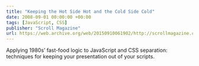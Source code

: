 ```yaml
---
title: "Keeping the Hot Side Hot and the Cold Side Cold"
date: 2008-09-01 00:00:00 +00:00
tags: [JavaScript, CSS]
publisher: "Scroll Magazine"
url: https://web.archive.org/web/20150910061902/http://scrollmagazine.com/number-1/keeping-the-hot-side-hot
---
```


Applying 1980s’ fast-food logic to JavaScript and CSS separation: techniques for keeping your presentation out of your scripts.
